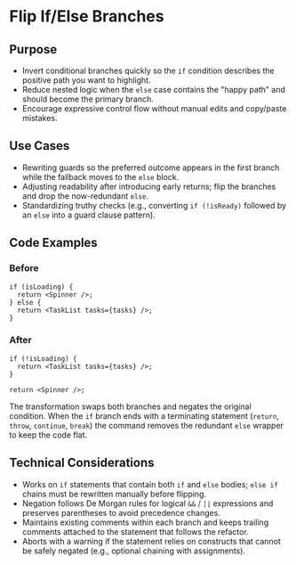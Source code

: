 # Flip If/Else Branches

## Purpose
- Invert conditional branches quickly so the `if` condition describes the positive path you want to highlight.
- Reduce nested logic when the `else` case contains the "happy path" and should become the primary branch.
- Encourage expressive control flow without manual edits and copy/paste mistakes.

## Use Cases
- Rewriting guards so the preferred outcome appears in the first branch while the fallback moves to the `else` block.
- Adjusting readability after introducing early returns; flip the branches and drop the now-redundant `else`.
- Standardizing truthy checks (e.g., converting `if (!isReady)` followed by an `else` into a guard clause pattern).

## Code Examples

### Before
```tsx
if (isLoading) {
  return <Spinner />;
} else {
  return <TaskList tasks={tasks} />;
}
```

### After
```tsx
if (!isLoading) {
  return <TaskList tasks={tasks} />;
}

return <Spinner />;
```

The transformation swaps both branches and negates the original condition. When the `if` branch ends with a terminating statement (`return`, `throw`, `continue`, `break`) the command removes the redundant `else` wrapper to keep the code flat.

## Technical Considerations
- Works on `if` statements that contain both `if` and `else` bodies; `else if` chains must be rewritten manually before flipping.
- Negation follows De Morgan rules for logical `&&` / `||` expressions and preserves parentheses to avoid precedence changes.
- Maintains existing comments within each branch and keeps trailing comments attached to the statement that follows the refactor.
- Aborts with a warning if the statement relies on constructs that cannot be safely negated (e.g., optional chaining with assignments).
